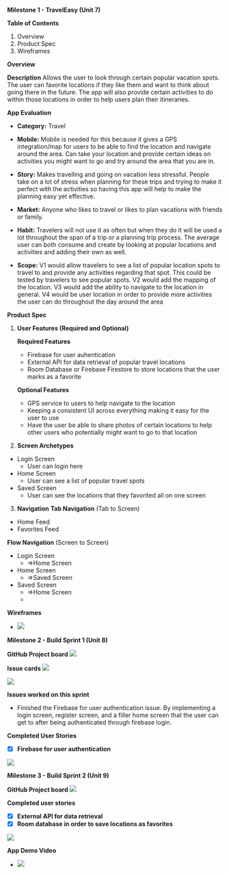 **Milestone 1 - TravelEasy (Unit 7)**

**Table of Contents**
1. Overview
2. Product Spec
3. Wireframes

**Overview**

**Description**
Allows the user to look through certain popular vacation spots. The user can favorite locations if they like them and want to think about going there in the future. The app will also provide certain activities to do within those locations in order to help users plan their itineraries.

**App Evaluation**

- **Category:** Travel

- **Mobile:** Mobile is needed for this because it gives a GPS integration/map for users to be able to find the location and navigate around the area. Can take your location and provide certain ideas on activities you might want to go and try around the area that you are in.

- **Story:** Makes travelling and going on vacation less stressful. People take on a lot of stress when planning for these trips and trying to make it perfect with the activities so having this app will help to make the planning easy yet effective.

- **Market:** Anyone who likes to travel or likes to plan vacations with friends or family.

- **Habit:** Travelers will not use it as often but when they do it will be used a lot throughout the span of a trip or a planning trip process. The average user can both consume and create by looking at popular locations and activities and adding their own as well.

- **Scope:** V1 would allow travelers to see a list of popular location spots to travel to and provide any activities regarding that spot. This could be tested by travelers to see popular spots. V2 would add the mapping of the location. V3 would add the ability to navigate to the location in general. V4 would be user location in order to provide more activities the user can do throughout the day around the area

**Product Spec**

1. **User Features (Required and Optional)**

    **Required Features**

     - Firebase for user auhentication 
     - External API for data retrieval of popular travel locations
     - Room Database or Firebase Firestore to store locations that the user marks as a favorite

    **Optional Features**

     - GPS service to users to help navigate to the location
     - Keeping a consistent UI across everything making it easy for the user to use
     - Have the user be able to share photos of certain locations to help other users who potentially might want to go to that location
2. **Screen Archetypes**
 - Login Screen
     - User can login here
 - Home Screen
     - User can see a list of popular travel spots
 - Saved Screen
     - User can see the locations that they favorited all on one screen
     
3. **Navigation**
**Tab Navigation** (Tab to Screen)

- Home Feed
- Favorites Feed
    
**Flow Navigation** (Screen to Screen)

 - Login Screen
     - =>Home Screen
 - Home Screen
     - =>Saved Screen
 - Saved Screen
     - =>Home Screen
     - 
**Wireframes**

- <img src='IMG_1035.jpg'>

**Milestone 2 - Build Sprint 1 (Unit 8)**

**GitHub Project board**
<img src='ProjectBoard.PNG'>

**Issue cards**
<img src='sprint1.PNG'>

<img src='sprint2.PNG'>

**Issues worked on this sprint**
- Finished the Firebase for user authentication issue. By implementing a login screen, register screen, and a filler home screen that the user can get to after being authenticated through firebase login.

**Completed User Stories**
- [X] **Firebase for user authentication**

<img src='sprint1.gif'>

**Milestone 3 - Build Sprint 2 (Unit 9)**

**GitHub Project board**
<img src='milestone 3 project board.PNG'>

**Completed user stories**
- [X] **External API for data retrieval**
- [X] **Room database in order to save locations as favorites**

<img src='Milestone3demo.gif'>

**App Demo Video**
- <img src='https://youtu.be/Tv2v3QNKmgA'>